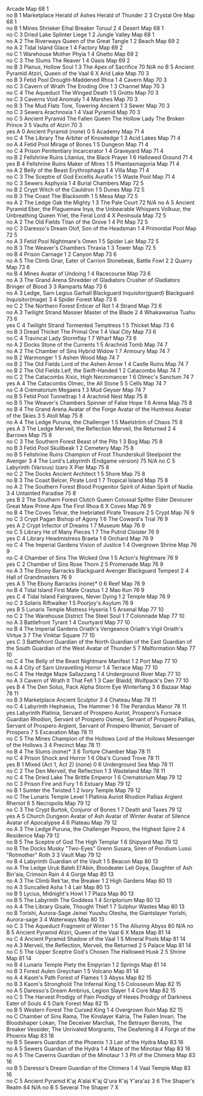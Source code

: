 Arcade Map	68	1	
no
B	1	Marketplace	Herald of Ashes
Herald of Thunder	2	3
Crystal Ore Map	68	1	
no
B	1	Mines	Shrieker Eihal
Breaker Toruul	2	4
Desert Map	68	1	
no
C	3	Dried Lake	Splinter Liege	1	2
Jungle Valley Map	68	1	
no
A	2	The Riverways	Queen of the Great Tangle	1	2
Beach Map	69	2	
no
A	2	Tidal Island	Glace	1	4
Factory Map	69	2	
no
C	1	Warehouse	Mother Phyia	1	4
Ghetto Map	69	2	
no
C	3	The Slums	The Reaver	1	4
Oasis Map	69	2	
no
B	3		Planus, Hollow Soul	1	3
The Apex of Sacrifice	70	N/A	
no
B	5	Ancient Pyramid	Atziri, Queen of the Vaal	6	X
Arid Lake Map	70	3	
no
B	3	Fetid Pool	Drought-Maddened Rhoa	1	4
Cavern Map	70	3	
no
C	3	Cavern of Wrath	The Eroding One	1	3
Channel Map	70	3	
no
C	4	The Aqueduct	The Winged Death	1	5
Grotto Map	70	3	
no
C	3	Caverns	Void Anomaly	1	4
Marshes Map	70	3	
no
B	3	The Mud Flats	Tore, Towering Ancient	1	3
Sewer Map	70	3	
no
C	3	Sewers	Arachnoxia	1	4
Vaal Pyramid Map	70	3	
no
C	5	Ancient Pyramid	The Fallen Queen
The Hollow Lady
The Broken Prince	3	5
Vaults of Atziri	70	3	
yes
A	0	Ancient Pyramid	(none)	0	5
Academy Map	71	4	
no
C	4	The Library	The Arbiter of Knowledge	1	3
Acid Lakes Map	71	4	
no
A	4	Fetid Pool	Mirage of Bones	1	5
Dungeon Map	71	4	
no
C	4	Prison	Penitentiary Incarcerator	1	4
Graveyard Map	71	4	
no
B	2	Fellshrine Ruins	Litanius, the Black Prayer	1	6
Hallowed Ground	71	4	
yes
B	4	Fellshrine Ruins	Maker of Mires	1	5
Phantasmagoria Map	71	4	
no
A	2	Belly of the Beast	Erythrophagia	1	4
Villa Map	71	4	
no
C	3	The Sceptre of God	Excellis Aurafix	1	5
Waste Pool Map	71	4	
no
C	3	Sewers	Asphyxia	1	4
Burial Chambers Map	72	5	
no
B	2	Crypt	Witch of the Cauldron	1	5
Dunes Map	72	5	
no
B	3	The Coast	The Blacksmith	1	5
Mesa Map	72	5	
no
A	2	The Ledge	Oak the Mighty	1	3
The Pale Court	72	N/A	
no
A	5	Ancient Pyramid	Eber, the Plaguemaw
Inya, the Unbearable Whispers
Volkuur, the Unbreathing Queen
Yriel, the Feral Lord	4	X
Peninsula Map	72	5	
no
A	2	The Old Fields	Titan of the Grove	1	4
Pit Map	72	5	
no
C	3	Daresso's Dream	Olof, Son of the Headsman	1	4
Primordial Pool Map	72	5	
no
A	3	Fetid Pool	Nightmare's Omen	1	5
Spider Lair Map	72	5	
no
B	3	The Weaver's Chambers	Thraxia	1	3
Tower Map	72	5	
no
B	4	Prison	Carnage	1	2
Canyon Map	73	6	
no
A	5	The Climb	Gnar, Eater of Carrion
Stonebeak, Battle Fowl	2	2
Quarry Map	73	6	
no
B	4	Mines	Avatar of Undoing	1	4
Racecourse Map	73	6	
no
A	3	The Grand Arena	Shredder of Gladiators
Crusher of Gladiators
Bringer of Blood	3	3
Ramparts Map	73	6	
no
A	3	Ledge, Sarn	Legius Garhall
Blackguard Inquisitor(guard)
Blackguard Inquisitor(mage)	3	4
Spider Forest Map	73	6	
no
C	2	The Northern Forest	Enticer of Rot	1	4
Strand Map	73	6	
no
A	3	Twilight Strand	Massier
Master of the Blade	2	4
Whakawairua Tuahu	73	6	
yes
C	4	Twilight Strand	Tormented Temptress	1	5
Thicket Map	73	6	
no
B	3	Dread Thicket	The Primal One	1	4
Vaal City Map	73	6	
no
C	4	Travincal	Lady Stormflay	1	7
Wharf Map	73	6	
no
A	2	Docks	Stone of the Currents	1	5
Arachnid Tomb Map	74	7	
no
A	2	The Chamber of Sins	Hybrid Widow	1	7
Armoury Map	74	7	
no
B	2		Warmonger	1	5
Ashen Wood Map	74	7	
no
B	2	The Old Fields	Lord of the Ashen Arrow	1	4
Castle Ruins Map	74	7	
no
B	2	The Old Fields	Leif, the Swift-Handed	1	2
Catacombs Map	74	7	
no
C	2	The Catacombs	Xixic, High Necromancer	1	6
Olmec's Sanctum	74	7	
yes
A	4	The Catacombs	Olmec, the All Stone	5	5
Cells Map	74	7	
no
C	4	Crematorium	Megaera	1	3
Mud Geyser Map	74	7	
no
B	5	Fetid Pool	Tunneltrap	1	4
Arachnid Nest Map	75	8	
no
B	5	The Weaver's Chambers	Spinner of False Hope	1	6
Arena Map	75	8	
no
B	4	The Grand Arena	Avatar of the Forge
Avatar of the Huntress
Avatar of the Skies	3	5
Atoll Map	75	8	
no
A	4	The Ledge	Puruna, the Challenger	1	5
Maelström of Chaos	75	8	
yes
A	3	The Ledge	Merveil, the Reflection
Merveil, the Returned	2	4
Barrows Map	75	8	
no
C	3	The Southern Forest	Beast of the Pits	1	3
Bog Map	75	8	
no
B	3	Fetid Pool	Skullbeak	1	2
Cemetery Map	75	8	
no
B	5	Fellshrine Ruins	Champion of Frost
Thunderskull
Steelpoint the Avenger	3	4
The Lord's Labyrinth (Endgame version)	75	N/A	
no
C	5	Labyrinth (Various)	Izaro	X
Pier Map	75	8	
no
C	2	The Docks	Ancient Architect	1	5
Shore Map	75	8	
no
B	3	The Coast	Belcer, Pirate Lord	1	7
Tropical Island Map	75	8	
no
A	2	The Southern Forest	Blood Progenitor
Spirit of Aidan
Spirit of Nadia	3	4
Untainted Paradise	75	8	
yes
B	2	The Southern Forest	Clutch Queen
Colossal Spitter
Elder Devourer
Great Maw
Prime Ape
The First Rhoa	6	X
Coves Map	76	9	
no
B	4	The Coves	Telvar, the Inebriated
Pirate Treasure	2	5
Crypt Map	76	9	
no
C	3	Crypt	Pagan Bishop of Agony	1	6
The Coward's Trial	76	9	
yes
A	2	Crypt	Infector of Dreams	1	7
Museum Map	76	9	
no
C	5	Library	He of Many Pieces	1	7
The Putrid Cloister	76	9	
yes
C	4	Library	Headmistress Braeta	1	6
Orchard Map	76	9	
no
C	4	The Imperial Gardens	Vision of Justice	1	4
Overgrown Shrine Map	76	9	
no
C	4	Chamber of Sins	The Wicked One	1	5
Acton's Nightmare	76	9	
yes
C	2	Chamber of Sins	Rose
Thorn	2	5
Promenade Map	76	9	
no
A	3	The Ebony Barracks	Blackguard Avenger
Blackguard Tempest	2	4
Hall of Grandmasters	76	9	
yes
A	5	The Ebony Barracks	(none)*	0	6
Reef Map	76	9	
no
B	4	Tidal Island	First Mate Crastus	1	2
Mao Kun	76	9	
yes
C	4	Tidal Island	Fairgraves, Never Dying	1	2
Temple Map	76	9	
no
C	3	Solaris	Riftwalker	1	5
Poorjoy's Asylum	76	9	
yes
B	5	Lunaris Temple	Mistress Hyseria	1	5
Arsenal Map	77	10	
no
C	2	The Warehouse District	The Steel Soul	1	7
Colonnade Map	77	10	
no
A	3	Battlefront	Tyrant	1	4
Courtyard Map	77	10	
no
B	4	The Imperial Gardens	Oriath's Vengeance
Oriath's Vigil
Oriath's Virtue	3	7
The Vinktar Square	77	10	
yes
C	3	Battlefront	Guardian of the North
Guardian of the East
Guardian of the South
Guardian of the West
Avatar of Thunder
5	7
Malformation Map	77	10	
no
C	4	The Belly of the Beast	Nightmare Manifest	1	2
Port Map	77	10	
no
A	4	City of Sarn	Unravelling Horror	1	4
Terrace Map	77	10	
no
C	4	The Hedge Maze	Sallazzang	1	4
Underground River Map	77	10	
no
A	3	Cavern of Wrath	It That Fell	1	3
Caer Blaidd, Wolfpack's Den	77	10	
yes
B	4	The Den	Solus, Pack Alpha
Storm Eye
Winterfang	3	6
Bazaar Map	78	11	
no
B	3	Marketplace	Ancient Sculptor	3	4
Chateau Map	78	11	
no
C	4	Labyrinth	Hephaeus, The Hammer	1	6
The Perandus Manor	78	11	
yes
Labyrinth	Platinia, Servant of Prospero
Auriot, Prospero's Furnace Guardian
Rhodion, Servant of Prospero
Osmea, Servant of Prospero
Pallias, Servant of Prospero
Argient, Servant of Prospero
Rheniot, Servant of Prospero	7	5
Excavation Map	78	11	
no
C	5	The Mines	Champion of the Hollows
Lord of the Hollows
Messenger of the Hollows	3	4
Precinct Map	78	11	
no
B	4	The Slums	(none)*	3	6
Torture Chamber Map	78	11	
no
C	4	Prison	Shock and Horror	1	6
Oba's Cursed Trove	78	11	
yes
B	1	Mixed (Act 1, Act 2)	(none)	0	6
Underground Sea Map	78	11	
no
C	2	The Den	Merveil, the Reflection	1	3
Wasteland Map	78	11	
no
C	4	The Dried Lake	The Brittle Emperor	1	6
Crematorium Map	79	12	
no
C	3	Prison	Fire and Fury	1	6
Estuary Map	79	12	
no
B	1		Sumter the Twisted	1	2
Ivory Temple Map	79	12	
no
C		The Lunaris Temple Level 1	Platinia
Auriot
Rhodion
Pallias
Argient
Rheniot	6	5
Necropolis Map	79	12	
no
C	3	The Crypt	Burtok, Conjuror of Bones	1	7
Death and Taxes	79	12	
yes
A	5	Church Dungeon	Avatar of Ash
Avatar of Winter
Avatar of Silence
Avatar of Apocalypse	4	6
Plateau Map	79	12	
no
A	3	The Ledge	Puruna, the Challenger
Poporo, the Highest Spire	2	4
Residence Map	79	12	
no
B	5	The Sceptre of God	The High Templar	1	6
Shipyard Map	79	12	
no
B		The Docks	Musky "Two-Eyes" Grenn
Susara, Siren of Pondium
Lussi "Rotmother" Roth	3	3
Vault Map	79	12	
no
B	4	Labyrinth	Guardian of the Vault	1	5
Beacon Map	80	13	
no
A		The Ledge	Uruk Baleh
El'Abin, Bloodeater
Leli Goya, Daughter of Ash
Bin'aia, Crimson Rain	4	4
Gorge Map	80	13	
no
A	3	The Climb	Rek'tar, the Breaker	1	2
High Gardens Map	80	13	
no
A	3		Suncalled Asha	1	4
Lair Map	80	13	
no
B	5		Lycius, Midnight's Howl	1	7
Plaza Map	80	13	
no
B	5	The Labyrinth	The Goddess	1	4
Scriptorium Map	80	13	
no
A	4	The Library	Gisale, Thought Thief	1	7
Sulphur Wastes Map	80	13	
no
B			Torishi, Aurora-Sage
Jeinei Yuushu
Otesha, the Giantslayer
Yorishi, Aurora-sage	3	4
Waterways Map	80	13	
no
C	3	The Aqueduct	Fragment of Winter	1	5
The Alluring Abyss	80	N/A	
no
B	5	Ancient Pyramid	Atziri, Queen of the Vaal	6	X
Maze Map	81	14	
no
C	4	Ancient Pyramid	Shadow of the Vaal	1	5
Mineral Pools Map	81	14	
no
A	3		Merveil, the Reflection, Merveil, the Returned	2	5
Palace Map	81	14	
no
C	5	The Upper Sceptre	God's Chosen
The Hallowed Husk	2	5
Shrine Map	81	14	
no
B	4	Lunaris Temple	Piety the Empyrian	1	2
Springs Map	81	14	
no
B	3	Forest	Aulen Greychain	1	5
Volcano Map	81	14	
no
A	4	Kaom's Path	Forest of Flames	1	3
Abyss Map	82	15	
no
B	3	Kaom's Stronghold	The Infernal King	1	5
Colosseum Map	82	15	
no
A	5	Daresso's Dream	Ambrius, Legion Slayer	1	4
Core Map	82	15	
no
C	5	The Harvest	Prodigy of Pain
Prodigy of Hexes
Prodigy of Darkness
Eater of Souls	4	5
Dark Forest Map	82	15	
no
B	5	Western Forest	The Cursed King	1	4
Overgrown Ruin Map	82	15	
no
C		Chamber of Sins	Rama, The Kinslayer
Kalria, The Fallen
Invari, The Bloodshaper
Lokan, The Deceiver
Marchak, The Betrayer
Berrots, The Breaker
Vessider, The Unrivaled
Morgrants, The Deafening	8	4
Forge of the Phoenix Map	83	16	
no
B	5	Sewers	Guardian of the Phoenix	1	3
Lair of the Hydra Map	83	16	
no
A	5	Sewers	Guardian of the Hydra	1	4
Maze of the Minotaur Map	83	16	
no
A	5	The Caverns	Guardian of the Minotaur	1	3
Pit of the Chimera Map	83	16	
no
B	5	Daresso's Dream	Guardian of the Chimera	1	4
Vaal Temple Map	83	16	
no
C	5	Ancient Pyramid	K'aj A'alai
K'aj Q'ura
K'aj Y'ara'az	3	6
The Shaper's Realm	84	N/A	
no
B	5	Several	The Shaper	7	X